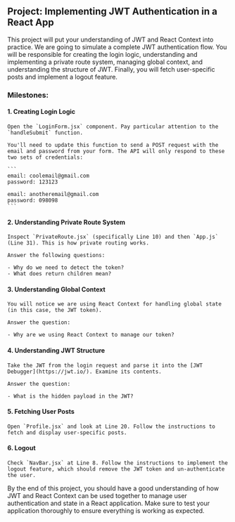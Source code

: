 ## Project: Implementing JWT Authentication in a React App

This project will put your understanding of JWT and React Context into practice. We are going to simulate a complete JWT authentication flow. You will be responsible for creating the login logic, understanding and implementing a private route system, managing global context, and understanding the structure of JWT. Finally, you will fetch user-specific posts and implement a logout feature.

### Milestones:

#### 1. Creating Login Logic

    Open the `LoginForm.jsx` component. Pay particular attention to the `handleSubmit` function.

    You'll need to update this function to send a POST request with the email and password from your form. The API will only respond to these two sets of credentials:

    ```
    email: coolemail@gmail.com
    password: 123123

    email: anotheremail@gmail.com
    password: 098098
    ```

#### 2. Understanding Private Route System

    Inspect `PrivateRoute.jsx` (specifically Line 10) and then `App.js` (Line 31). This is how private routing works.

    Answer the following questions:
    
    - Why do we need to detect the token?
    - What does return children mean?

#### 3. Understanding Global Context

    You will notice we are using React Context for handling global state (in this case, the JWT token). 
    
    Answer the question:
    
    - Why are we using React Context to manage our token?

#### 4. Understanding JWT Structure

    Take the JWT from the login request and parse it into the [JWT Debugger](https://jwt.io/). Examine its contents. 

    Answer the question:
    
    - What is the hidden payload in the JWT?

#### 5. Fetching User Posts

    Open `Profile.jsx` and look at Line 20. Follow the instructions to fetch and display user-specific posts.

#### 6. Logout

    Check `NavBar.jsx` at Line 8. Follow the instructions to implement the logout feature, which should remove the JWT token and un-authenticate the user.

By the end of this project, you should have a good understanding of how JWT and React Context can be used together to manage user authentication and state in a React application. Make sure to test your application thoroughly to ensure everything is working as expected.
